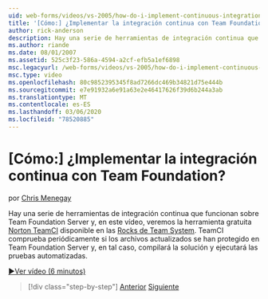 ```yaml
---
uid: web-forms/videos/vs-2005/how-do-i-implement-continuous-integration-with-team-foundation
title: '[Cómo:] ¿Implementar la integración continua con Team Foundation? | Microsoft Docs'
author: rick-anderson
description: Hay una serie de herramientas de integración continua que funcionan sobre Team Foundation Server y en este vídeo veremos la herramienta gratuita Norton TeamCI DISP...
ms.author: riande
ms.date: 08/01/2007
ms.assetid: 525c3f23-586a-4594-a2cf-efb5a1ef6898
msc.legacyurl: /web-forms/videos/vs-2005/how-do-i-implement-continuous-integration-with-team-foundation
msc.type: video
ms.openlocfilehash: 80c9852395345f8ad7266dc469b34821d75e444b
ms.sourcegitcommit: e7e91932a6e91a63e2e46417626f39d6b244a3ab
ms.translationtype: MT
ms.contentlocale: es-ES
ms.lasthandoff: 03/06/2020
ms.locfileid: "78520885"
---
```

# <a name="how-do-i-implement-continuous-integration-with-team-foundation"></a>[Cómo:] ¿Implementar la integración continua con Team Foundation?

por [Chris Menegay](https://twitter.com/CMenegay)

Hay una serie de herramientas de integración continua que funcionan sobre Team Foundation Server y, en este vídeo, veremos la herramienta gratuita [Norton TeamCI](http://teamsystemrocks.com/files/12/tools/entry1018.aspx) disponible en las [Rocks de Team System](http://teamsystemrocks.com/). TeamCI comprueba periódicamente si los archivos actualizados se han protegido en Team Foundation Server y, en tal caso, compilará la solución y ejecutará las pruebas automatizadas.

[&#9654;Ver vídeo (6 minutos)](https://channel9.msdn.com/Blogs/ASP-NET-Site-Videos/how-do-i-implement-continuous-integration-with-team-foundation)

> [!div class="step-by-step"]
> [Anterior](how-do-i-discover-application-changes-prior-to-deployment.md)
> [Siguiente](how-do-i-automate-testing-using-team-build.md)

